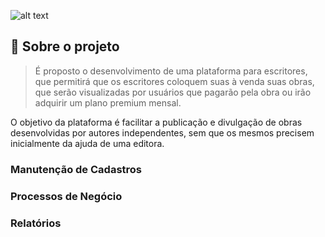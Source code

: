 ![alt text](https://static.wixstatic.com/media/082347_acfaacf9e6c04772957cde1365915b4c~mv2.png)
## :page_with_curl: Sobre o projeto

> É proposto o desenvolvimento de uma plataforma para escritores, que permitirá que os escritores coloquem suas à venda suas obras, que serão visualizadas por usuários que pagarão pela obra ou irão adquirir um plano premium mensal. 

O objetivo da plataforma é facilitar a publicação e divulgação de obras desenvolvidas por autores independentes, sem que os mesmos precisem inicialmente da ajuda de uma editora.

### Manutenção de Cadastros

### Processos de Negócio

### Relatórios
